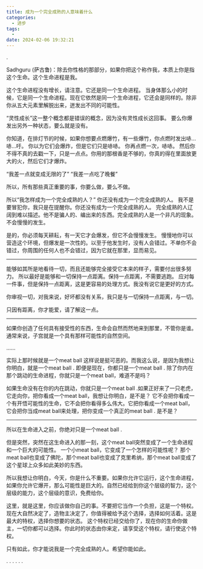 ```yaml
---
title: 成为一个完全成熟的人意味着什么
categories:
  - 进步
tags:
  - 
date: 2024-02-06 19:32:21
---
```

.

Sadhguru (萨古鲁)：除去你性格的那部分，如果你把这个称作我，本质上你是指这个生命。这个生命进程是我。

这个生命进程没有增长，请注意。它还是同一个生命进程。
当身体那么小的时候，它是同一个生命进程。现在它依然是同一个生命进程，它还会是同样的。除非你从五大元素里解脱出来，迸发出不同的可能性。

“灵性成长”这一整个概念都是错误的概念，因为没有灵性成长这回事。
要么你爆发出另外一种状态，要么就是没有。

你知道，在排灯节的时候，如果你想要点燃爆竹，有一些爆竹，你点燃时发出哧…哧…吁。
你以为它们会爆炸，但是它们只是哧哧。
你再点燃一次，哧哧。
然后你不得不真的去戳一下，只是一点点。你用的那根香是不够的，你真的得在里面放更大的火，然后它们才爆炸。

“我差一点就变成无限的了”
“我差一点吃了晚餐”

所以，所有那些真正重要的事，你要么做，要么不做。

所以“我怎样成为一个完全成熟的人？”
你还没有成为一个完全成熟的人。
我不是要冒犯你，我只是在提醒你。你还没有成为一个完全成熟的人。
完全成熟的人辽阔到难以描述。他不是骗人的、编出来的东西。完全成熟的人是一个非凡的现象。不会慢慢的发生。

是的，你必须每天耕耘，有一天它才会爆发，但它不会慢慢发生。
慢慢地你可以营造这个环境，但爆发是一次性的。以至于他发生时，没有人会错过。不单你不会错过，你周围的任何人也不会错过，因为它就在那里，显而易见。

---
能够如其所是地看待一切，而且还能够完全接受它本来的样子，需要付出很多努力。
所以最好是能够和一切保持一点距离。保持一点距离，不需要逃跑。
应对每一件事，但是保持一点距离，这是更容易的处理方式。我没有说它是更好的方式。

你审视一切，对我来说，好坏都没有关系，我只是与一切保持一点距离，与一切。

只因有距离，你才能爱，请了解这一点。

---
如果你创造了任何具有接受性的东西，生命会自然而然地来到那里，不管你是谁。通常来说，子宫就是一个具有那样可能性的自然空间。

……

实际上那时候就是一个meat ball
这样说是挺可恶的。而我这么说，是因为我想让你明白，就是一个meat ball .
即便是现在，你都只是一个meat ball . 除了你内在那个跳动的生命进程，你就只是一个meat ball，难道不是吗？

如果生命没有在你的内在跳动，你就只是一个meat ball .如果正好来了一只老虎，它走向你，把你看成一个meat ball，我想让你明白，是不是？
它不会把你看成一个有开悟可能性的生命，它不会把你看得多么伟大。它把你看成一个meat ball，它会把你当成meat ball来处理，把你变成一个真正的meat ball . 是不是？

---
所以在生命进入之前，你绝对只是一个meat ball .

但是突然，突然在这生命进入的那一刻，这个meat ball突然变成了一个生命进程和一个巨大的可能性。
一个小meat ball，它变成了一个怎样的可能性呢？
那个meat ball也变成了佛陀，那个meat ball也变成了克里希纳，那个meat ball变成了这个星球上众多如此美妙的东西。

所以我想让你明白，今天，你是什么不重要。如果你允许它运行，这个生命进程，如果你允许它爆开，那么可能性是巨大的。自然已经给到你这个层级的智力，这个层级的能力，这个层级的意识，免费给你。

这里，就是这里，你应该做你自己的事。不要把它当作一个负担，这是一个特权。现在大自然决定了，造物主决定了，你值得被给予这个选择，选择如何活着。这是最大的特权，选择你想要的状态。
这个特权已经交给你了，现在你的生命你做主，一切你都可以选择。你此时的状态由你来定，请享受这个特权，请行使这个特权。

只有如此，你才能说我是一个完全成熟的人。希望你能如此。

.
.
.
.
.
.